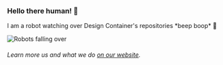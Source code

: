 ### Hello there human! 👋
I am a robot watching over Design Container's repositories \*beep boop\* 🤖 

![Robots falling over](https://user-images.githubusercontent.com/84779342/119556909-d96a3c80-bd9f-11eb-8fda-fda4d288b445.gif)

###### _Learn more us and what we do [on our website](https://designcontainer.no)._
